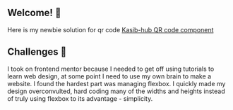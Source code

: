 
## Welcome! 👋

Here is my newbie solution for qr code [Kasib-hub QR code component](https://kasib-hub.github.io/qr-code-component/)

## Challenges 🤯

I took on frontend mentor because I needed to get off using tutorials to learn web design, at some point I need to use my own brain to make a website. I found the hardest part was managing flexbox. I quickly made my design overconvulted, hard coding many of the widths and heights instead of truly using flexbox to its advantage - simplicity.